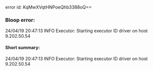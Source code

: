 error id: KqMwXVqtHNPoeQhb3388oQ==
### Bloop error:

24/04/19 20:47:13 INFO Executor: Starting executor ID driver on host 9.202.50.54
#### Short summary: 

24/04/19 20:47:13 INFO Executor: Starting executor ID driver on host 9.202.50.54